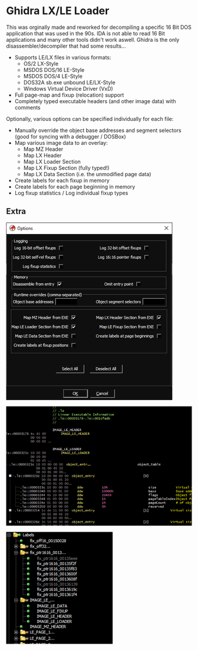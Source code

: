 # Ghidra LX/LE Loader

This was orginally made and reworked for decompiling a specific 16 Bit DOS application that was used in the 90s. IDA is not able to read 16 Bit applications and many other tools didn't work aswell. Ghidra is the only disassembler/decompiler that had some results...

* Supports LE/LX files in various formats:
  * OS/2 LX-Style
  * MSDOS DOS/16 LE-Style
  * MSDOS DOS/4 LE-Style
  * DOS32A sb.exe unbound LE/LX-Style
  * Windows Virtual Device Driver (VxD)
* Full page-map and fixup (relocation) support
* Completely typed executable headers (and other image data) with comments

Optionally, various options can be specified individually for each file:

* Manually override the object base addresses and segment selectors (good for syncing with a debugger / DOSBox)
* Map various image data to an overlay:
  * Map MZ Header
  * Map LX Header
  * Map LX Loader Section
  * Map LX Fixup Section (fully typed!)
  * Map LX Data Section (i.e. the unmodified page data)
* Create labels for each fixup in memory
* Create labels for each page beginning in memory
* Log fixup statistics / Log individual fixup types


## Extra

![Options](data/options.png)

![Options](data/imagedata.png)

![Options](data/labels.png)